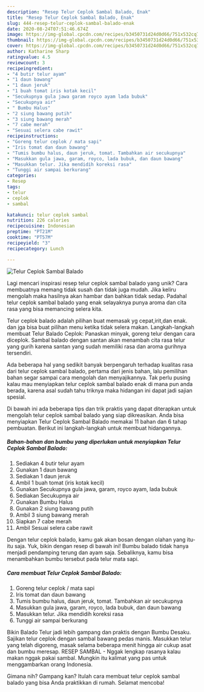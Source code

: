 ```yaml
---
description: "Resep Telur Ceplok Sambal Balado, Enak"
title: "Resep Telur Ceplok Sambal Balado, Enak"
slug: 444-resep-telur-ceplok-sambal-balado-enak
date: 2020-08-24T07:51:46.674Z
image: https://img-global.cpcdn.com/recipes/b3450731d24d0d66/751x532cq70/telur-ceplok-sambal-balado-foto-resep-utama.jpg
thumbnail: https://img-global.cpcdn.com/recipes/b3450731d24d0d66/751x532cq70/telur-ceplok-sambal-balado-foto-resep-utama.jpg
cover: https://img-global.cpcdn.com/recipes/b3450731d24d0d66/751x532cq70/telur-ceplok-sambal-balado-foto-resep-utama.jpg
author: Katharine Sharp
ratingvalue: 4.5
reviewcount: 3
recipeingredient:
- "4 butir telur ayam"
- "1 daun bawang"
- "1 daun jeruk"
- "1 buah tomat iris kotak kecil"
- "Secukupnya gula jawa garam royco ayam lada bubuk"
- "Secukupnya air"
- " Bumbu Halus"
- "2 siung bawang putih"
- "3 siung bawang merah"
- "7 cabe merah"
- "Sesuai selera cabe rawit"
recipeinstructions:
- "Goreng telur ceplok / mata sapi"
- "Iris tomat dan daun bawang"
- "Tumis bumbu halus, daun jeruk, tomat. Tambahkan air secukupnya"
- "Masukkan gula jawa, garam, royco, lada bubuk, dan daun bawang"
- "Masukkan telur. Jika mendidih koreksi rasa"
- "Tunggi air sampai berkurang"
categories:
- Resep
tags:
- telur
- ceplok
- sambal

katakunci: telur ceplok sambal 
nutrition: 226 calories
recipecuisine: Indonesian
preptime: "PT21M"
cooktime: "PT57M"
recipeyield: "3"
recipecategory: Lunch

---
```



![Telur Ceplok Sambal Balado](https://img-global.cpcdn.com/recipes/b3450731d24d0d66/751x532cq70/telur-ceplok-sambal-balado-foto-resep-utama.jpg)

Lagi mencari inspirasi resep telur ceplok sambal balado yang unik? Cara membuatnya memang tidak susah dan tidak juga mudah. Jika keliru mengolah maka hasilnya akan hambar dan bahkan tidak sedap. Padahal telur ceplok sambal balado yang enak selayaknya punya aroma dan cita rasa yang bisa memancing selera kita.

Telur ceplok balado adalah pilihan buat memasak yg cepat,irit,dan enak. dan jga bisa buat pilihan menu ketika tidak selera makan. Langkah-langkah membuat Telur Balado Ceplok: Panaskan minyak, goreng telur dengan cara diceplok. Sambal balado dengan santan akan menambah cita rasa telur yang gurih karena santan yang sudah memiliki rasa dan aroma gurihnya tersendiri.

Ada beberapa hal yang sedikit banyak berpengaruh terhadap kualitas rasa dari telur ceplok sambal balado, pertama dari jenis bahan, lalu pemilihan bahan segar sampai cara mengolah dan menyajikannya. Tak perlu pusing kalau mau menyiapkan telur ceplok sambal balado enak di mana pun anda berada, karena asal sudah tahu triknya maka hidangan ini dapat jadi sajian spesial.


Di bawah ini ada beberapa tips dan trik praktis yang dapat diterapkan untuk mengolah telur ceplok sambal balado yang siap dikreasikan. Anda bisa menyiapkan Telur Ceplok Sambal Balado memakai 11 bahan dan 6 tahap pembuatan. Berikut ini langkah-langkah untuk membuat hidangannya.

<!--inarticleads1-->

##### Bahan-bahan dan bumbu yang diperlukan untuk menyiapkan Telur Ceplok Sambal Balado:

1. Sediakan 4 butir telur ayam
1. Gunakan 1 daun bawang
1. Sediakan 1 daun jeruk
1. Ambil 1 buah tomat (iris kotak kecil)
1. Gunakan Secukupnya gula jawa, garam, royco ayam, lada bubuk
1. Sediakan Secukupnya air
1. Gunakan  Bumbu Halus
1. Gunakan 2 siung bawang putih
1. Ambil 3 siung bawang merah
1. Siapkan 7 cabe merah
1. Ambil Sesuai selera cabe rawit


Dengan telur ceplok balado, kamu gak akan bosan dengan olahan yang itu-itu saja. Yuk, bikin dengan resep di bawah ini! Bumbu balado tidak hanya menjadi pendamping terung dan ayam saja. Sebaliknya, kamu bisa menambahkan bumbu tersebut pada telur mata sapi. 

<!--inarticleads2-->

##### Cara membuat Telur Ceplok Sambal Balado:

1. Goreng telur ceplok / mata sapi
1. Iris tomat dan daun bawang
1. Tumis bumbu halus, daun jeruk, tomat. Tambahkan air secukupnya
1. Masukkan gula jawa, garam, royco, lada bubuk, dan daun bawang
1. Masukkan telur. Jika mendidih koreksi rasa
1. Tunggi air sampai berkurang


Bikin Balado Telur jadi lebih gampang dan praktis dengan Bumbu Desaku. Sajikan telur ceplok dengan sambal bawang pedas manis. Masukkan telur yang telah digoreng, masak selama beberapa menit hingga air cukup asat dan bumbu meresap. RESEP SAMBAL - Nggak lengkap rasanya kalau makan nggak pakai sambal. Mungkin itu kalimat yang pas untuk menggambarkan orang Indonesia. 

Gimana nih? Gampang kan? Itulah cara membuat telur ceplok sambal balado yang bisa Anda praktikkan di rumah. Selamat mencoba!
